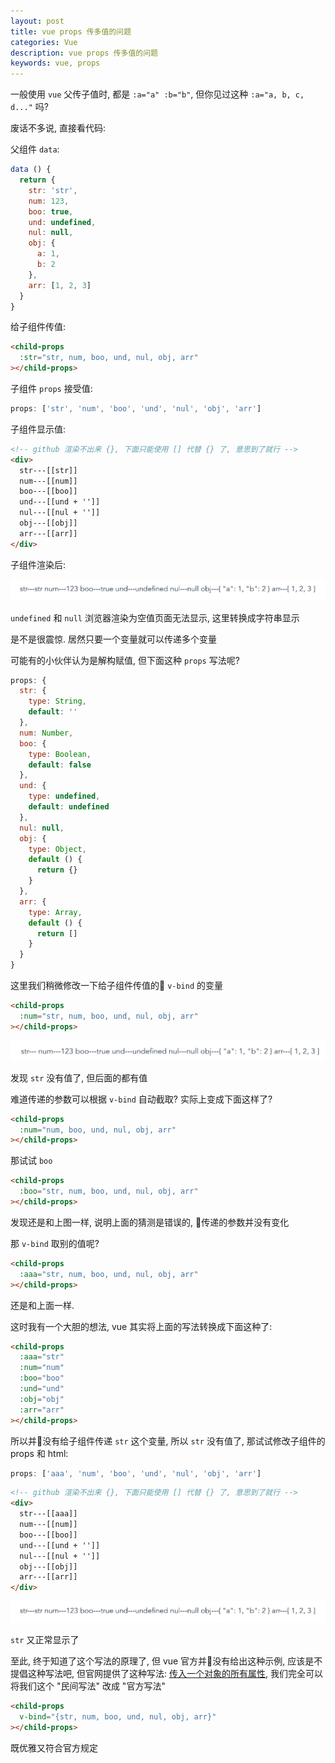 ```yaml
---
layout: post
title: vue props 传多值的问题
categories: Vue
description: vue props 传多值的问题
keywords: vue, props
---
```


一般使用 `vue` 父传子值时, 都是 `:a="a" :b="b"`, 但你见过这种 `:a="a, b, c, d..."` 吗?

废话不多说, 直接看代码:

父组件 `data`:

```js
data () {
  return {
    str: 'str',
    num: 123,
    boo: true,
    und: undefined,
    nul: null,
    obj: {
      a: 1,
      b: 2
    },
    arr: [1, 2, 3]
  }
}
```

给子组件传值:

```html
<child-props
  :str="str, num, boo, und, nul, obj, arr"
></child-props>
```

子组件 `props` 接受值:

```js
props: ['str', 'num', 'boo', 'und', 'nul', 'obj', 'arr']
```

子组件显示值:

```html
<!-- github 渲染不出来 {}, 下面只能使用 [] 代替 {} 了, 意思到了就行 -->
<div>
  str---[[str]]
  num---[[num]]
  boo---[[boo]]
  und---[[und + '']]
  nul---[[nul + '']]
  obj---[[obj]]
  arr---[[arr]]
</div>
```

子组件渲染后:

![](/assets/images/posts/vue/803185001.png)

`undefined` 和 `null` 浏览器渲染为空值页面无法显示, 这里转换成字符串显示

是不是很震惊. 居然只要一个变量就可以传递多个变量

可能有的小伙伴认为是解构赋值, 但下面这种 `props` 写法呢?

```js
props: {
  str: {
    type: String,
    default: ''
  },
  num: Number,
  boo: {
    type: Boolean,
    default: false
  },
  und: {
    type: undefined,
    default: undefined
  },
  nul: null,
  obj: {
    type: Object,
    default () {
      return {}
    }
  },
  arr: {
    type: Array,
    default () {
      return []
    }
  }
}
```

这里我们稍微修改一下给子组件传值的 `v-bind` 的变量

```html
<child-props
  :num="str, num, boo, und, nul, obj, arr"
></child-props>
```

![](/assets/images/posts/vue/8121210532.png)

发现 `str` 没有值了, 但后面的都有值

难道传递的参数可以根据 `v-bind` 自动截取? 实际上变成下面这样了?

```html
<child-props
  :num="num, boo, und, nul, obj, arr"
></child-props>
```

那试试 `boo`

```html
<child-props
  :boo="str, num, boo, und, nul, obj, arr"
></child-props>
```

发现还是和上图一样, 说明上面的猜测是错误的, 传递的参数并没有变化

那 `v-bind` 取别的值呢?

```html
<child-props
  :aaa="str, num, boo, und, nul, obj, arr"
></child-props>
```

还是和上面一样.

这时我有一个大胆的想法, vue 其实将上面的写法转换成下面这种了:

```html
<child-props
  :aaa="str"
  :num="num"
  :boo="boo"
  :und="und"
  :obj="obj"
  :arr="arr"
></child-props>
```

所以并没有给子组件传递 `str` 这个变量, 所以 `str` 没有值了, 那试试修改子组件的 props 和 html:

```js
props: ['aaa', 'num', 'boo', 'und', 'nul', 'obj', 'arr']
```

```html
<!-- github 渲染不出来 {}, 下面只能使用 [] 代替 {} 了, 意思到了就行 -->
<div>
  str---[[aaa]]
  num---[[num]]
  boo---[[boo]]
  und---[[und + '']]
  nul---[[nul + '']]
  obj---[[obj]]
  arr---[[arr]]
</div>
```

![](/assets/images/posts/vue/803185001.png)

`str` 又正常显示了

至此, 终于知道了这个写法的原理了, 但 vue 官方并没有给出这种示例, 应该是不提倡这种写法吧, 但官网提供了这种写法: [传入一个对象的所有属性](https://cn.vuejs.org/v2/guide/components-props.html#%E4%BC%A0%E5%85%A5%E4%B8%80%E4%B8%AA%E5%AF%B9%E8%B1%A1%E7%9A%84%E6%89%80%E6%9C%89%E5%B1%9E%E6%80%A7), 我们完全可以将我们这个 "民间写法" 改成 "官方写法"

```html
<child-props
  v-bind="{str, num, boo, und, nul, obj, arr}"
></child-props>
```

既优雅又符合官方规定
